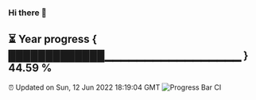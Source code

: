 ### Hi there 👋
⏳ Year progress { █████████████▁▁▁▁▁▁▁▁▁▁▁▁▁▁▁▁▁ } 44.59 %
---
⏰ Updated on Sun, 12 Jun 2022 18:19:04 GMT
![Progress Bar CI](https://github.com/liununu/liununu/workflows/Progress%20Bar%20CI/badge.svg)
